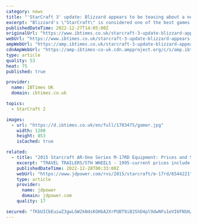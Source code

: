 ```yaml
---
category: news
title: "'StarCraft 3' update: Blizzard appears to be teasing about a new StarCraft game"
excerpt: "Blizzard's \"StarCraft\" is considered one of the best games in the real-time strategy genre. While fans remain hopeful that the company will eventually confirm the existence of \"StarCraft 3,\" it ..."
publishedDateTime: 2022-12-27T14:05:00Z
originalUrl: "https://www.ibtimes.co.uk/starcraft-3-update-blizzard-appears-teasing-about-new-starcraft-game-1710590"
webUrl: "https://www.ibtimes.co.uk/starcraft-3-update-blizzard-appears-teasing-about-new-starcraft-game-1710590"
ampWebUrl: "https://amp.ibtimes.co.uk/starcraft-3-update-blizzard-appears-teasing-about-new-starcraft-game-1710590"
cdnAmpWebUrl: "https://amp-ibtimes-co-uk.cdn.ampproject.org/c/s/amp.ibtimes.co.uk/starcraft-3-update-blizzard-appears-teasing-about-new-starcraft-game-1710590"
type: article
quality: 53
heat: 75
published: true

provider:
  name: IBTimes UK
  domain: ibtimes.co.uk

topics:
  - StarCraft 2

images:
  - url: "https://d.ibtimes.co.uk/en/full/1703475/gamer.jpg"
    width: 1280
    height: 853
    isCached: true

related:
  - title: "2015 Starcraft AR-One Series M-17RD Equipment: Prices and Specs"
    excerpt: "TRAVEL TRAILERS/5TH WHEELS - 1995-current prices include microwave, air conditioner, awning and AM/FM cassette stereo. 1999 Travelstar models reflect a base price only. In addition to what is standard, Solstice, Travel Star, Travel Star Galaxy Black Pearl ..."
    publishedDateTime: 2022-12-28T00:33:00Z
    webUrl: "https://www.jdpower.com/rvs/2015/starcraft/m-17rd/6544221"
    type: article
    provider:
      name: jdpower
      domain: jdpower.com
    quality: 17

secured: "fKbUICbEuiwZ3gwLGW2kNdsKOHbA2XrPUBT9iB2ShD4pl9dwNFu1eVI6FNSH/Z0+nXxFQ/dNOyRA9UtRzwowdNwI+GUbdP84TbgPkiYQhSWkjvbwkLu7XxappOnWQLy7wdo6bO2RsJvSqS52yKe8w5tp/F71Pmpagu84DDfQqXzfqB8UjQCtv55E+Tegm1fyObNeo+I8lTiPozxVZTSSA1V36LBxkL+s91qcxVstpP0eIUIm77vS0vK2CtEFIIeeMwD8LzSiP6PudsktQfpRtGRK9hgvmwP8UBG/VfZvH+sKjeI4F1o9xH+Ht9GwEyPWVhhFMreRDAtYlBHycfmJBbqsvoFWIDu6Yenyr2ywLbw=;aFEanlk2l2dg8MUyc4ZWnA=="
---
```



